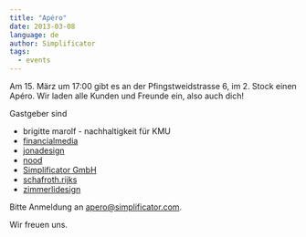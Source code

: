 ```yaml
---
title: "Apéro"
date: 2013-03-08
language: de
author: Simplificator
tags:
  - events
---
```


Am 15. März um 17:00 gibt es an der Pfingstweidstrasse 6, im 2. Stock einen Apéro. Wir laden alle Kunden und Freunde ein, also auch dich!

Gastgeber sind

- brigitte marolf - nachhaltigkeit für KMU
- [financialmedia](http://www.financialmedia.ch/)
- [jonadesign](http://www.jonadesign.ch/)
- [nood](http://nood.ch/)
- [Simplificator GmbH](http://simplificator.com/)
- [schafroth.rijks](http://www.sundsundr.ch/)
- [zimmerlidesign](http://www.zimmerlidesign.ch/)

Bitte Anmeldung an apero@simplificator.com. 

Wir freuen uns.
